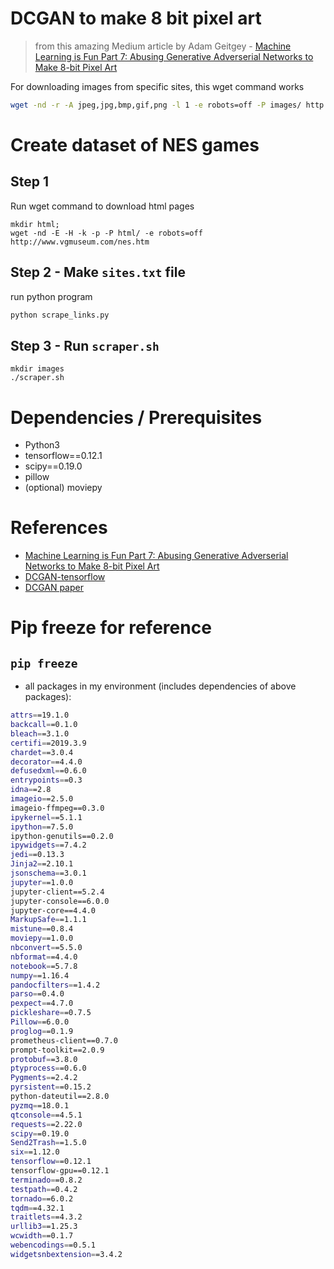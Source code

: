 # DCGAN to make 8 bit pixel art
> from this amazing Medium article by Adam Geitgey - [Machine Learning is Fun Part 7: Abusing Generative Adverserial Networks to Make 8-bit Pixel Art](https://medium.com/@ageitgey/abusing-generative-adversarial-networks-to-make-8-bit-pixel-art-e45d9b96cee7)

For downloading images from specific sites, this wget command works
```bash
wget -nd -r -A jpeg,jpg,bmp,gif,png -l 1 -e robots=off -P images/ http://www.vgmuseum.com/images/nes/01/zombienation.html
```

# Create dataset of NES games

## Step 1
Run wget command to download html pages
```
mkdir html;
wget -nd -E -H -k -p -P html/ -e robots=off http://www.vgmuseum.com/nes.htm
```

## Step 2 - Make `sites.txt` file
run python program
```bash
python scrape_links.py
```

## Step 3 - Run `scraper.sh`
```
mkdir images
./scraper.sh
```

# Dependencies / Prerequisites

- Python3
- tensorflow==0.12.1
- scipy==0.19.0
- pillow
- (optional) moviepy

# References

- [Machine Learning is Fun Part 7: Abusing Generative Adverserial Networks to Make 8-bit Pixel Art](https://medium.com/@ageitgey/abusing-generative-adversarial-networks-to-make-8-bit-pixel-art-e45d9b96cee7)
- [DCGAN-tensorflow](https://github.com/carpedm20/DCGAN-tensorflow)
- [DCGAN paper](http://arxiv.org/abs/1511.06434)

# Pip freeze for reference 
## `pip freeze`
- all packages in my environment (includes dependencies of above packages):
```bash
attrs==19.1.0
backcall==0.1.0
bleach==3.1.0
certifi==2019.3.9
chardet==3.0.4
decorator==4.4.0
defusedxml==0.6.0
entrypoints==0.3
idna==2.8
imageio==2.5.0
imageio-ffmpeg==0.3.0
ipykernel==5.1.1
ipython==7.5.0
ipython-genutils==0.2.0
ipywidgets==7.4.2
jedi==0.13.3
Jinja2==2.10.1
jsonschema==3.0.1
jupyter==1.0.0
jupyter-client==5.2.4
jupyter-console==6.0.0
jupyter-core==4.4.0
MarkupSafe==1.1.1
mistune==0.8.4
moviepy==1.0.0
nbconvert==5.5.0
nbformat==4.4.0
notebook==5.7.8
numpy==1.16.4
pandocfilters==1.4.2
parso==0.4.0
pexpect==4.7.0
pickleshare==0.7.5
Pillow==6.0.0
proglog==0.1.9
prometheus-client==0.7.0
prompt-toolkit==2.0.9
protobuf==3.8.0
ptyprocess==0.6.0
Pygments==2.4.2
pyrsistent==0.15.2
python-dateutil==2.8.0
pyzmq==18.0.1
qtconsole==4.5.1
requests==2.22.0
scipy==0.19.0
Send2Trash==1.5.0
six==1.12.0
tensorflow==0.12.1
tensorflow-gpu==0.12.1
terminado==0.8.2
testpath==0.4.2
tornado==6.0.2
tqdm==4.32.1
traitlets==4.3.2
urllib3==1.25.3
wcwidth==0.1.7
webencodings==0.5.1
widgetsnbextension==3.4.2
```

